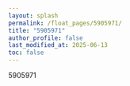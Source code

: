 ```yaml
---
layout: splash
permalink: /float_pages/5905971/
title: "5905971"
author_profile: false
last_modified_at: 2025-06-13
toc: false
---
```

 
5905971
